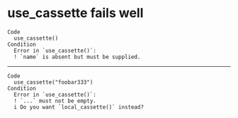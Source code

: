 # use_cassette fails well

    Code
      use_cassette()
    Condition
      Error in `use_cassette()`:
      ! `name` is absent but must be supplied.

---

    Code
      use_cassette("foobar333")
    Condition
      Error in `use_cassette()`:
      ! `...` must not be empty.
      i Do you want `local_cassette()` instead?

